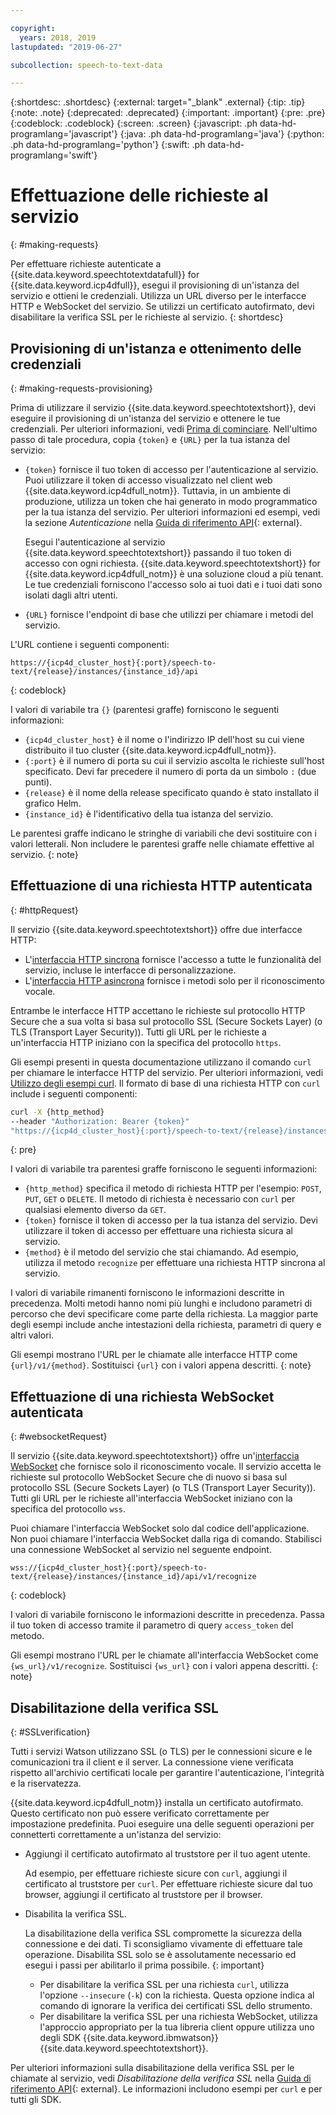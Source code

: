 ```yaml
---

copyright:
  years: 2018, 2019
lastupdated: "2019-06-27"

subcollection: speech-to-text-data

---
```


{:shortdesc: .shortdesc}
{:external: target="_blank" .external}
{:tip: .tip}
{:note: .note}
{:deprecated: .deprecated}
{:important: .important}
{:pre: .pre}
{:codeblock: .codeblock}
{:screen: .screen}
{:javascript: .ph data-hd-programlang='javascript'}
{:java: .ph data-hd-programlang='java'}
{:python: .ph data-hd-programlang='python'}
{:swift: .ph data-hd-programlang='swift'}

# Effettuazione delle richieste al servizio
{: #making-requests}

Per effettuare richieste autenticate a {{site.data.keyword.speechtotextdatafull}} for {{site.data.keyword.icp4dfull}}, esegui il provisioning di un'istanza del servizio e ottieni le credenziali. Utilizza un URL diverso per le interfacce HTTP e WebSocket del servizio. Se utilizzi un certificato autofirmato, devi disabilitare la verifica SSL per le richieste al servizio.
{: shortdesc}

## Provisioning di un'istanza e ottenimento delle credenziali
{: #making-requests-provisioning}

Prima di utilizzare il servizio {{site.data.keyword.speechtotextshort}}, devi eseguire il provisioning di un'istanza del servizio e ottenere le tue credenziali. Per ulteriori informazioni, vedi [Prima di cominciare](/docs/services/speech-to-text-data?topic=speech-to-text-data-gettingStarted#before-you-begin). Nell'ultimo passo di tale procedura, copia `{token}` e `{URL}` per la tua istanza del servizio:

-   `{token}` fornisce il tuo token di accesso per l'autenticazione al servizio. Puoi utilizzare il token di accesso visualizzato nel client web {{site.data.keyword.icp4dfull_notm}}. Tuttavia, in un ambiente di produzione, utilizza un token che hai generato in modo programmatico per la tua istanza del servizio. Per ulteriori informazioni ed esempi, vedi la sezione *Autenticazione* nella [Guida di riferimento API](https://{DomainName}/apidocs/speech-to-text-data#authentication){: external}.

    Esegui l'autenticazione al servizio {{site.data.keyword.speechtotextshort}} passando il tuo token di accesso con ogni richiesta. {{site.data.keyword.speechtotextshort}} for {{site.data.keyword.icp4dfull_notm}} è una soluzione cloud a più tenant. Le tue credenziali forniscono l'accesso solo ai tuoi dati e i tuoi dati sono isolati dagli altri utenti.
-   `{URL}` fornisce l'endpoint di base che utilizzi per chiamare i metodi del servizio.

L'URL contiene i seguenti componenti: 

```
https://{icp4d_cluster_host}{:port}/speech-to-text/{release}/instances/{instance_id}/api
```
{: codeblock}

I valori di variabile tra `{}` (parentesi graffe) forniscono le seguenti informazioni:

-   `{icp4d_cluster_host}` è il nome o l'indirizzo IP dell'host su cui viene distribuito il tuo cluster {{site.data.keyword.icp4dfull_notm}}.
-   `{:port}` è il numero di porta su cui il servizio ascolta le richieste sull'host specificato. Devi far precedere il numero di porta da un simbolo `:` (due punti).
-   `{release}` è il nome della release specificato quando è stato installato il grafico Helm.
-   `{instance_id}` è l'identificativo della tua istanza del servizio. 

Le parentesi graffe indicano le stringhe di variabili che devi sostituire con i valori letterali. Non includere le parentesi graffe nelle chiamate effettive al servizio.
{: note}

## Effettuazione di una richiesta HTTP autenticata
{: #httpRequest}

Il servizio {{site.data.keyword.speechtotextshort}} offre due interfacce HTTP:

-   L'[interfaccia HTTP sincrona](/docs/services/speech-to-text-data?topic=speech-to-text-data-http) fornisce l'accesso a tutte le funzionalità del servizio, incluse le interfacce di personalizzazione. 
-   L'[interfaccia HTTP asincrona](/docs/services/speech-to-text-data?topic=speech-to-text-data-async) fornisce i metodi solo per il riconoscimento vocale.

Entrambe le interfacce HTTP accettano le richieste sul protocollo HTTP Secure che a sua volta si basa sul protocollo SSL (Secure Sockets Layer) (o TLS (Transport Layer Security)). Tutti gli URL per le richieste a un'interfaccia HTTP iniziano con la specifica del protocollo `https`.

Gli esempi presenti in questa documentazione utilizzano il comando `curl` per chiamare le interfacce HTTP del servizio. Per ulteriori informazioni, vedi [Utilizzo degli esempi curl](/docs/services/speech-to-text-data?topic=speech-to-text-data-gettingStarted#getting-started-curl). Il formato di base di una richiesta HTTP con `curl` include i seguenti componenti:

```bash
curl -X {http_method}
--header "Authorization: Bearer {token}"
"https://{icp4d_cluster_host}{:port}/speech-to-text/{release}/instances/{instance_id}/api/v1/{method}"
```
{: pre}

I valori di variabile tra parentesi graffe forniscono le seguenti informazioni: 

-   `{http_method}` specifica il metodo di richiesta HTTP per l'esempio: `POST`, `PUT`, `GET` o `DELETE`. Il metodo di richiesta è necessario con `curl` per qualsiasi elemento diverso da `GET`.
-   `{token}` fornisce il token di accesso per la tua istanza del servizio. Devi utilizzare il token di accesso per effettuare una richiesta sicura al servizio. 
-   `{method}` è il metodo del servizio che stai chiamando. Ad esempio, utilizza il metodo `recognize` per effettuare una richiesta HTTP sincrona al servizio. 

I valori di variabile rimanenti forniscono le informazioni descritte in precedenza. Molti metodi hanno nomi più lunghi e includono parametri di percorso che devi specificare come parte della richiesta. La maggior parte degli esempi include anche intestazioni della richiesta, parametri di query e altri valori. 

Gli esempi mostrano l'URL per le chiamate alle interfacce HTTP come `{url}/v1/{method}`. Sostituisci `{url}` con i valori appena descritti.
{: note}

## Effettuazione di una richiesta WebSocket autenticata
{: #websocketRequest}

Il servizio {{site.data.keyword.speechtotextshort}} offre un'[interfaccia WebSocket](/docs/services/speech-to-text-data?topic=speech-to-text-data-websockets) che fornisce solo il riconoscimento vocale. Il servizio accetta le richieste sul protocollo WebSocket Secure che di nuovo si basa sul protocollo SSL (Secure Sockets Layer) (o TLS (Transport Layer Security)). Tutti gli URL per le richieste all'interfaccia WebSocket iniziano con la specifica del protocollo `wss`. 

Puoi chiamare l'interfaccia WebSocket solo dal codice dell'applicazione. Non puoi chiamare l'interfaccia WebSocket dalla riga di comando. Stabilisci una connessione WebSocket al servizio nel seguente endpoint.

```
wss://{icp4d_cluster_host}{:port}/speech-to-text/{release}/instances/{instance_id}/api/v1/recognize
```
{: codeblock}

I valori di variabile forniscono le informazioni descritte in precedenza. Passa il tuo token di accesso tramite il parametro di query `access_token` del metodo.

Gli esempi mostrano l'URL per le chiamate all'interfaccia WebSocket come `{ws_url}/v1/recognize`. Sostituisci `{ws_url}` con i valori appena descritti.
{: note}

## Disabilitazione della verifica SSL
{: #SSLverification}

Tutti i servizi Watson utilizzano SSL (o TLS) per le connessioni sicure e le comunicazioni tra il client e il server. La connessione viene verificata rispetto all'archivio certificati locale per garantire l'autenticazione, l'integrità e la riservatezza.

{{site.data.keyword.icp4dfull_notm}} installa un certificato autofirmato. Questo certificato non può essere verificato correttamente per impostazione predefinita. Puoi eseguire una delle seguenti operazioni per connetterti correttamente a un'istanza del servizio: 

-   Aggiungi il certificato autofirmato al truststore per il tuo agent utente.

    Ad esempio, per effettuare richieste sicure con `curl`, aggiungi il certificato al truststore per `curl`. Per effettuare richieste sicure dal tuo browser, aggiungi il certificato al truststore per il browser.
-   Disabilita la verifica SSL. 

    La disabilitazione della verifica SSL compromette la sicurezza della connessione e dei dati. Ti sconsigliamo vivamente di effettuare tale operazione. Disabilita SSL solo se è assolutamente necessario ed esegui i passi per abilitarlo il prima possibile.
    {: important}

    -   Per disabilitare la verifica SSL per una richiesta `curl`, utilizza l'opzione `--insecure` (`-k`) con la richiesta. Questa opzione indica al comando di ignorare la verifica dei certificati SSL dello strumento. 
    -   Per disabilitare la verifica SSL per una richiesta WebSocket, utilizza l'approccio appropriato per la tua libreria client oppure utilizza uno degli SDK {{site.data.keyword.ibmwatson}} {{site.data.keyword.speechtotextshort}}.

Per ulteriori informazioni sulla disabilitazione della verifica SSL per le chiamate al servizio, vedi *Disabilitazione della verifica SSL* nella [Guida di riferimento API](https://{DomainName}/apidocs/speech-to-text-data#disabling-ssl){: external}. Le informazioni includono esempi per `curl` e per tutti gli SDK.

